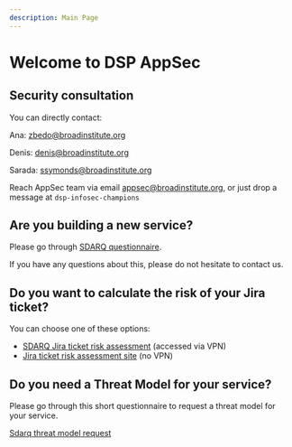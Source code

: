 ```yaml
---
description: Main Page
---
```


# Welcome to DSP AppSec

## Security consultation

You can directly contact:

Ana: [zbedo@broadinstitute.org](mailto:zbedo@broadinstitute.org)

Denis: [denis@broadinstitute.org](mailto:denis@broadinstitute.org)

Sarada: [ssymonds@broadinstitute.org](mailto:ssymonds@broadinstitute.org)

Reach AppSec team via email [appsec@broadinstitute.org](mailto:appsec@broadinstitute.org), or just drop a message at `dsp-infosec-champions`

## Are you building a new service?

Please go through [SDARQ questionnaire](https://sdarq.dsp-appsec.broadinstitute.org/questionnaire). 

If you have any questions about this, please do not hesitate to contact us. 

##  Do you want to calculate the risk of your Jira ticket?

You can choose one of these options:

* [SDARQ Jira ticket risk assessment](https://sdarq.dsp-appsec.broadinstitute.org/jira-ticket-risk-assesment) \(accessed via VPN\)
* [Jira ticket risk assessment site](https://broadinstitute.github.io/dsp-appsec-security-risk-assessment/) \(no VPN\)

## Do you need a Threat Model for your service? 

Please go through this short questionnaire to request a threat model for your service.

[Sdarq threat model request](https://sdarq.dsp-appsec.broadinstitute.org/threat-model/request)

